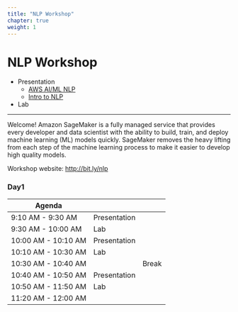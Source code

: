 ```yaml
---
title: "NLP Workshop"
chapter: true
weight: 1
---
```


# NLP Workshop

* Presentation 
	* [AWS AI/ML NLP](resources/AWS_AIML-NLP.pptx)
	* [Intro to NLP](../resources/NLP_Introduction.pptx)
* Lab






----

Welcome! Amazon SageMaker is a fully managed service that provides every developer and data scientist with the ability to build, train, and deploy machine learning (ML) models quickly. SageMaker removes the heavy lifting from each step of the machine learning process to make it easier to develop high quality models.

Workshop website: http://bit.ly/nlp



### Day1
| Agenda               |              |                                    |
|----------------------|--------------|------------------------------------|
| 9:10 AM \- 9:30 AM   | Presentation |  |
| 9:30 AM \- 10:00 AM  | Lab          |                      |
| 10:00 AM \- 10:10 AM | Presentation |                |
| 10:10 AM \- 10:30 AM | Lab          |                |
| 10:30 AM \- 10:40 AM |              | Break                              |
| 10:40 AM \- 10:50 AM | Presentation |                    |
| 10:50 AM \- 11:50 AM | Lab          |                    |
| 11:20 AM \- 12:00 AM |              |                      |